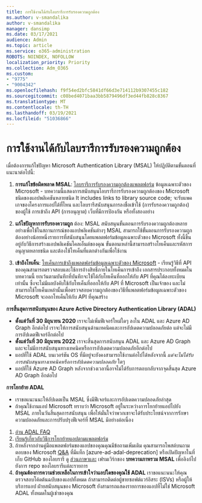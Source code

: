 ```yaml
---
title: การใช้งานได้กับไลบรารีการรับรองความถูกต้อง
ms.author: v-smandalika
author: v-smandalika
manager: dansimp
ms.date: 03/17/2021
audience: Admin
ms.topic: article
ms.service: o365-administration
ROBOTS: NOINDEX, NOFOLLOW
localization_priority: Priority
ms.collection: Adm_O365
ms.custom:
- "9775"
- "9004342"
ms.openlocfilehash: f9f54ed2bfc5841df66d3e714112b9307455c182
ms.sourcegitcommit: c08bed4071baa3bb5879496df3ed44fb828c8367
ms.translationtype: MT
ms.contentlocale: th-TH
ms.lasthandoff: 03/19/2021
ms.locfileid: "51036866"
---
```

# <a name="working-with-authentication-libraries"></a>การใช้งานได้กับไลบรารีการรับรองความถูกต้อง

เมื่อต้องการแก้ไขปัญหา Microsoft Authentication Library (MSAL) ให้ปฏิบัติตามขั้นตอนที่แนะนาต่อไปนี้:

1. **การแก้ไขข้อผิดพลาด MSAL**: [ไลบรารีการรับรองความถูกต้องแพลตฟอร์ม](https://docs.microsoft.com/azure/active-directory/develop/reference-v2-libraries) ข้อมูลเฉพาะตัวของ Microsoft - บทความนี้แสดงการสนับสนุนไลบรารีการรับรองความถูกต้องของ Microsoft ชนิดของแอปพลิเคชันหลายชนิด It includes links to library source code; จะรับแพคเกจของโครงการแอปได้ที่ไหน และไลบรารีสนับสนุนการลงชื่อเข้าใช้ (การรับรองความถูกต้อง) ของผู้ใช้ การเข้าถึง API (การอนุญาต) เว็บที่มีการป้องกัน หรือทั้งสองอย่าง

2. **แก้ไขปัญหาการรับรองความถูก** ต้อง: MSAL สนับสนุนขั้นตอนการรับรองความถูกต้องหลายอย่างเพื่อใช้ในสถานการณ์ของแอปพลิเคชันต่างๆ MSAL สามารถใช้ขั้นตอนการรับรองความถูกต้องอย่างน้อยหนึ่งรายการที่สนับสนุนโดยแพลตฟอร์มข้อมูลเฉพาะตัวของ Microsoft ทั้งนี้ขึ้นอยู่กับวิธีการสร้างแอปพลิเคชันไคลเอ็นต์ของคุณ ขั้นตอนเหล่านี้สามารถสร้างโทเค็นและรหัสการอนุญาตหลายชนิด และต้องใช้โทเค็นที่แตกต่างกันเพื่อใช้งาน

3. **เข้าถึงโทเค็น**: [โทเค็นการเข้าถึงแพลตฟอร์มข้อมูลเฉพาะตัวของ Microsoft](https://docs.microsoft.com/azure/active-directory/develop/access-tokens) - เรียนรู้วิธีที่ API ของคุณสามารถตรวจสอบและใช้การอ้างสิทธิ์ภายในโทเค็นการเข้าถึง เอกสารประกอบทั้งหมดในบทความนี้ ยกเว้นตามบันทึกที่บันทึกจะใช้ได้กับโทเค็นที่ออกให้กับ API ที่คุณได้ลงทะเบียนเท่านั้น ซึ่งจะไม่มีผลบังคับใช้กับโทเค็นที่ออกให้กับ API ที่ Microsoft เป็นเจ้าของ และไม่สามารถใช้โทเค็นเหล่านั้นเพื่อตรวจสอบความถูกต้องของวิธีที่แพลตฟอร์มข้อมูลเฉพาะตัวของ Microsoft จะออกโทเค็นให้กับ API ที่คุณสร้าง

**การสิ้นสุดการสนับสนุนของ Azure Active Directory Authentication Library (ADAL)**

- **ตั้งแต่วันที่ 30 มิถุนายน 2020** เราจะไม่เพิ่มฟีเจอร์ใหม่ใดๆ ลงใน ADAL และ Azure AD Graph อีกต่อไป เราจะให้การสนับสนุนด้านเทคนิคและการอัปเดตความปลอดภัยต่อ แต่จะไม่มีการอัปเดตฟีเจอร์อีกต่อไป
- **ตั้งแต่วันที่ 30 มิถุนายน 2022** เราจะสิ้นสุดการสนับสนุน ADAL และ Azure AD Graph และจะไม่มีการสนับสนุนทางเทคนิคหรือการอัปเดตความปลอดภัยอีกต่อไป
- แอปที่ใช้ ADAL บนเวอร์ชัน OS ที่มีอยู่จะยังคงสามารถใช้งานต่อไปได้หลังจากนี้ *แต่จะไม่ได้รับการสนับสนุนทางเทคนิคหรือการอัปเดตความปลอดภัย* ใดๆ
- แอปที่ใช้ Azure AD Graph หลังจากช่วงเวลานี้อาจไม่ได้รับการตอบกลับจากจุดสิ้นสุด Azure AD Graph อีกต่อไป

**การโยกย้าย ADAL**

- เราขอแนะนนะให้อัปเดตเป็น MSAL ซึ่งมีฟีเจอร์และการอัปเดตความปลอดภัยล่าสุด
- ถ้าคุณใช้งานแอป Microsoft ทราบว่า Microsoft อยู่ในระหว่างการโยกย้ายแอปไปยัง MSAL ภายในวันสิ้นสุดการสนับสนุน เพื่อให้มั่นใจว่าพวกเขาจะได้รับประโยชน์จากการรักษาความปลอดภัยและการปรับปรุงฟีเจอร์ที่ MSAL มีอย่างต่อเนื่อง

1. [อ่าน ADAL FAQ](https://docs.microsoft.com/azure/active-directory/develop/msal-migration#frequently-asked-questions-faq)
2. [เรียนรู้เกี่ยวกับวิธีการโยกย้ายแอปตามแพลตฟอร์ม](https://docs.microsoft.com/azure/active-directory/develop/msal-migration#migration-guidance)
3. ถ้าหลังจากอ่านคู่มือแพลตฟอร์มของแอปของคุณคุณมีข้อถามเพิ่มเติม คุณสามารถโพสต์บนถามตอบของ Microsoft [Q&A](https://docs.microsoft.com/answers/topics/azure-ad-adal-deprecation.html) ที่มีแท็ก [azure-ad-adal-deprecation] หรือเปิดปัญหาในที่เก็บ GitHub ของไลบรารี ดู [ส่วนภาษาและ](https://docs.microsoft.com/azure/active-directory/develop/msal-overview#languages-and-frameworks) เฟรมเวิร์กของ **บทความภาพรวม MSAL** เพื่อลิงก์ไปยังการ repo ของไลบรารีแต่ละรายการ
4. **ถ้าคุณต้องการความช่วยเหลือในการเข้าใจว่าแอปใดของคุณใช้ ADAL** เราขอแนะนนะให้คุณตรวจสอบโค้ดต้นฉบับของแอปทั้งหมด ถ้าสามารถติดต่อผู้ขายซอฟต์แวร์อิสระ (ISVs) หรือผู้ให้บริการแอป ฝ่ายสนับสนุนของ Microsoft ยังสามารถแสดงรายการของแอปที่ไม่ใช่ Microsoft ADAL ทั้งหมดในผู้เช่าของคุณ







